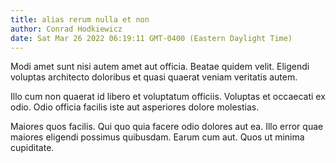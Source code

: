 ```yaml
---
title: alias rerum nulla et non
author: Conrad Hodkiewicz
date: Sat Mar 26 2022 06:19:11 GMT-0400 (Eastern Daylight Time)
---
```

Modi amet sunt nisi autem amet aut officia. Beatae quidem velit. Eligendi voluptas architecto doloribus et quasi quaerat veniam veritatis autem.

 Illo cum non quaerat id libero et voluptatum officiis. Voluptas et occaecati ex odio. Odio officia facilis iste aut asperiores dolore molestias.

 Maiores quos facilis. Qui quo quia facere odio dolores aut ea. Illo error quae maiores eligendi possimus quibusdam. Earum cum aut. Quos ut minima cupiditate.